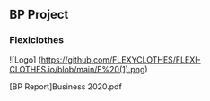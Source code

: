 ## BP Project 

### Flexiclothes 

![Logo] (https://github.com/FLEXYCLOTHES/FLEXI-CLOTHES.io/blob/main/F%20(1).png)

[BP Report]Business 2020.pdf
